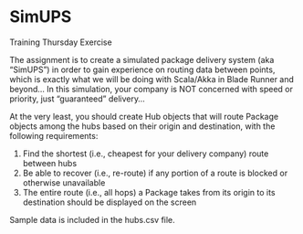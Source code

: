# SimUPS
Training Thursday Exercise

The assignment is to create a simulated package delivery system (aka “SimUPS”) in order to gain experience on routing data between points, which is exactly what we will be doing with Scala/Akka in Blade Runner and beyond… In this simulation, your company is NOT concerned with speed or priority, just “guaranteed” delivery…

At the very least, you should create Hub objects that will route Package objects among the hubs based on their origin and destination, with the following requirements:

1. Find the shortest (i.e., cheapest for your delivery company) route between hubs
2. Be able to recover (i.e., re-route) if any portion of a route is blocked or otherwise unavailable
3. The entire route (i.e., all hops) a Package takes from its origin to its destination should be displayed on the screen

Sample data is included in the hubs.csv file.
